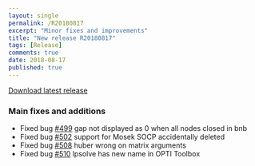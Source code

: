 ```yaml
---
layout: single
permalink: /R20180817
excerpt: "Minor fixes and improvements"
title: "New release R20180817"
tags: [Release]
comments: true
date: 2018-08-17
published: true
---
```


[Download latest release](/download)

### Main fixes and additions

* Fixed bug [#499](https://github.com/yalmip/YALMIP/issues/499) gap not displayed as 0 when all nodes closed in bnb
* Fixed bug [#502](https://github.com/yalmip/YALMIP/issues/502) support for Mosek SOCP accidentally deleted
* Fixed bug [#508](https://github.com/yalmip/YALMIP/issues/508) huber wrong on matrix arguments
* Fixed bug [#510](https://github.com/yalmip/YALMIP/issues/510) lpsolve has new name in OPTI Toolbox












